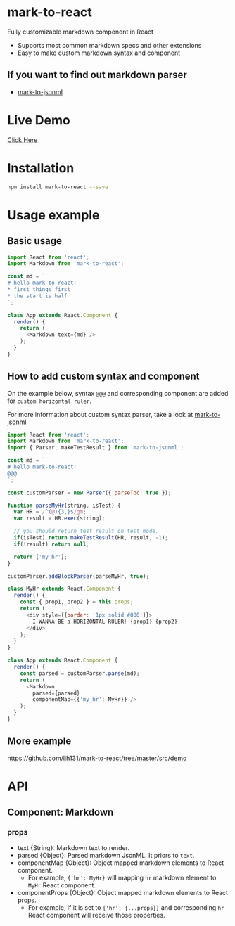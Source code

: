 # mark-to-react
Fully customizable markdown component in React

* Supports most common markdown specs and other extensions
* Easy to make custom markdown syntax and component

## If you want to find out markdown parser

* [mark-to-jsonml](https://github.com/ljh131/mark-to-jsonml)

# Live Demo
[Click Here](https://ljh131.github.io/mark-to-react/)

# Installation
```sh
npm install mark-to-react --save
```

# Usage example
## Basic usage
```javascript
import React from 'react';
import Markdown from 'mark-to-react';

const md = `
# hello mark-to-react!
* first things first
* the start is half
`;

class App extends React.Component {
  render() {
    return (
      <Markdown text={md} />
    );
  }
}
```

## How to add custom syntax and component
On the example below, syntax `@@@` and corresponding component are added for `custom horizontal ruler`.

For more information about custom syntax parser, take a look at [mark-to-jsonml](https://github.com/ljh131/mark-to-jsonml)

``` javascript
import React from 'react';
import Markdown from 'mark-to-react';
import { Parser, makeTestResult } from 'mark-to-jsonml';

const md = `
# hello mark-to-react!
@@@
`;

const customParser = new Parser({ parseToc: true });

function parseMyHr(string, isTest) {
  var HR = /^(@){3,}$/gm;
  var result = HR.exec(string);

  // you should return test result on test mode.
  if(isTest) return makeTestResult(HR, result, -1);
  if(!result) return null;

  return ['my_hr'];
}

customParser.addBlockParser(parseMyHr, true);

class MyHr extends React.Component {
  render() {
    const { prop1, prop2 } = this.props;
    return (
      <div style={{border: '1px solid #000'}}>
        I WANNA BE a HORIZONTAL RULER! {prop1} {prop2}
      </div>
    );
  }
}

class App extends React.Component {
  render() {
    const parsed = customParser.parse(md);
    return (
      <Markdown
        parsed={parsed}
        componentMap={{'my_hr': MyHr}} />
    );
  }
}
```

## More example
https://github.com/ljh131/mark-to-react/tree/master/src/demo

# API
## Component: Markdown
### props
* text {String}: Markdown text to render.
* parsed {Object}: Parsed markdown JsonML. It priors to `text`.
* componentMap {Object}: Object mapped markdown elements to React component.
  * For example, `{'hr': MyHr}` will mapping `hr` markdown element to `MyHr` React component.
* componentProps {Object}: Object mapped markdown elements to React props.
  * For example, if it is set to `{'hr': {...props}}` and corresponding `hr` React component will receive those properties. 

